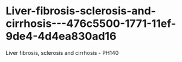 # Liver-fibrosis-sclerosis-and-cirrhosis---476c5500-1771-11ef-9de4-4d4ea830ad16
Liver fibrosis, sclerosis and cirrhosis - PH140
